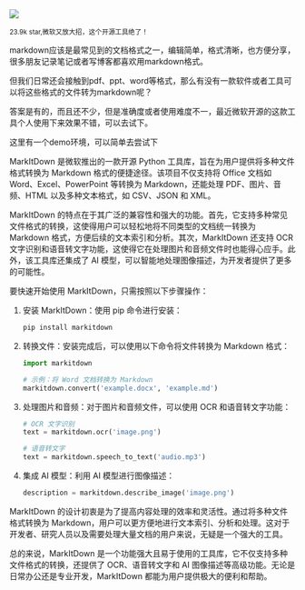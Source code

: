 <img src="/assets/image/241222-markitdown.png" />

<small>23.9k star,微软又放大招，这个开源工具绝了！</small>

markdown应该是最常见到的文档格式之一，编辑简单，格式清晰，也方便分享，很多朋友记录笔记或者写博客都喜欢用markdown格式。

但我们日常还会接触到pdf、ppt、word等格式，那么有没有一款软件或者工具可以将这些格式的文件转为markdown呢？

答案是有的，而且还不少，但是准确度或者使用难度不一，最近微软开源的这款工具个人使用下来效果不错，可以去试下。

这里有一个demo环境，可以简单去尝试下

>

MarkItDown 是微软推出的一款开源 Python 工具库，旨在为用户提供将多种文件格式转换为 Markdown 格式的便捷途径。该项目不仅支持将 Office 文档如 Word、Excel、PowerPoint 等转换为 Markdown，还能处理 PDF、图片、音频、HTML 以及多种文本格式，如 CSV、JSON 和 XML。

MarkItDown 的特点在于其广泛的兼容性和强大的功能。首先，它支持多种常见文件格式的转换，这使得用户可以轻松地将不同类型的文档统一转换为 Markdown 格式，方便后续的文本索引和分析。其次，MarkItDown 还支持 OCR 文字识别和语音转文字功能，这使得它在处理图片和音频文件时也能得心应手。此外，该工具库还集成了 AI 模型，可以智能地处理图像描述，为开发者提供了更多的可能性。

要快速开始使用 MarkItDown，只需按照以下步骤操作：

1. 安装 MarkItDown：使用 pip 命令进行安装：
   ```bash
   pip install markitdown
   ```

2. 转换文件：安装完成后，可以使用以下命令将文件转换为 Markdown 格式：
   ```python
   import markitdown

   # 示例：将 Word 文档转换为 Markdown
   markitdown.convert('example.docx', 'example.md')
   ```

3. 处理图片和音频：对于图片和音频文件，可以使用 OCR 和语音转文字功能：
   ```python
   # OCR 文字识别
   text = markitdown.ocr('image.png')

   # 语音转文字
   text = markitdown.speech_to_text('audio.mp3')
   ```

4. 集成 AI 模型：利用 AI 模型进行图像描述：
   ```python
   description = markitdown.describe_image('image.png')
   ```

MarkItDown 的设计初衷是为了提高内容处理的效率和灵活性。通过将多种文件格式转换为 Markdown，用户可以更方便地进行文本索引、分析和处理。这对于开发者、研究人员以及需要处理大量文档的用户来说，无疑是一个强大的工具。

总的来说，MarkItDown 是一个功能强大且易于使用的工具库，它不仅支持多种文件格式的转换，还提供了 OCR、语音转文字和 AI 图像描述等高级功能。无论是日常办公还是专业开发，MarkItDown 都能为用户提供极大的便利和帮助。
